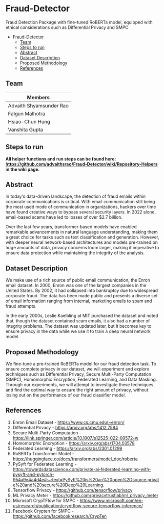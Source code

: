   
# Fraud-Detector
Fraud Detection Package with fine-tuned RoBERTa model, equipped with ethical considerations such as Differential Privacy and SMPC

- [Fraud-Detector](#fraud-detector)
  - [Team](#team)
  - [Steps to run](#steps-to-run)
  - [Abstract](#abstract)
  - [Dataset Description](#dataset-description)
  - [Proposed Methodology](#proposed-methodology)
  - [References](#references)

## Team
|Members|
|---|
|Advaith Shyamsunder Rao|
|Falgun Malhotra|
|Hsiao-Chun Hung|
|Vanshita Gupta|

## Steps to run

**All helper functions and run steps can be found here: https://github.com/advaithsrao/Fraud-Detector/wiki/Repository-Helpers in the wiki page.**

## Abstract
In today's data-driven landscape, the detection of fraud emails within corporate communications is critical. With email communication still being the most used mode of communication in organizations, hackers over time have found creative ways to bypass several security layers. In 2022 alone, email-based scams have led to losses of over $2.7 billion. 

Over the last few years, transformer-based models have enabled remarkable advancements in natural language understanding, making them a great choice for tasks such as text classification and generation. However, with deeper neural network-based architectures and models pre-trained on huge amounts of data, privacy concerns loom larger, making it imperative to ensure data protection while maintaining the integrity of the analysis.

## Dataset Description
We make use of a rich source of public email communication, the Enron email dataset. In 2000, Enron was one of the largest companies in the United States. By 2002, it had collapsed into bankruptcy due to widespread corporate fraud. The data has been made public and presents a diverse set of email information ranging from internal, marketing emails to spam and fraud attempts. 

In the early 2000s, Leslie Kaelbling at MIT purchased the dataset and noted that, though the dataset contained scam emails, it also had a number of integrity problems. The dataset was updated later, but it becomes key to ensure privacy in the data while we use it to train a deep neural network model.

## Proposed Methodology
We fine-tune a pre-trained RoBERTa model for our fraud detection task. To ensure complete privacy in our dataset, we will experiment and explore techniques such as Differential Privacy, Secure Multi-Party Computation (SMPC), Homomorphic Encryption, Federated Learning, and Data Masking. Through our experiments, we will attempt to investigate these techniques and find the optimal way to ensure the right amount of privacy, without losing out on the performance of our fraud classifier model.

## References
1. Enron Email Dataset - https://www.cs.cmu.edu/~enron/
2. Differential Privacy - https://arxiv.org/abs/1412.7584
3. Secure Multi-Party Computation - https://link.springer.com/article/10.1007/s12525-022-00572-w
4. Homomorphic Encryption - https://arxiv.org/abs/1704.03578
5. Federated Learning - https://arxiv.org/abs/2301.01299
6. RoBERTa Transformer Model - https://huggingface.co/docs/transformers/model_doc/roberta
7. PySyft for Federated Learning - https://towardsdatascience.com/private-ai-federated-learning-with-pysyft-and-pytorch-954a9e4a4d4e#:~:text=PySyft%20is%20an%20open%2Dsource,private%20and%20secure%20Deep%20Learning.
8. Tensorflow Privacy - https://github.com/tensorflow/privacy
9. ML Privacy Meter - https://github.com/privacytrustlab/ml_privacy_meter
10. Microsoft CrypTFlow for SMPC - https://www.microsoft.com/en-us/research/publication/cryptflow-secure-tensorflow-inference/
11. Facebook Crypten for SMPC - https://github.com/facebookresearch/CrypTen
